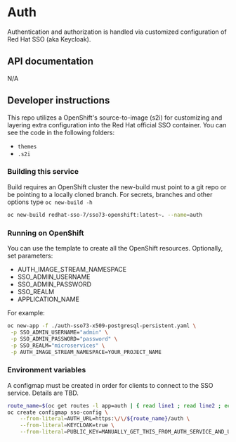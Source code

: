 # Auth
Authentication and authorization is handled via customized configuration of Red Hat SSO (aka Keycloak).

## API documentation
N/A

## Developer instructions
This repo utilizes a OpenShift's source-to-image (s2i) for customizing and layering extra configuration into the Red Hat official SSO container. You can see the code in the following folders:
- `themes`
- `.s2i`

### Building this service
Build requires an OpenShift cluster the new-build must point to a git repo or be pointing to a locally cloned branch. For secrets, branches and other options type `oc new-build -h`
```bash
oc new-build redhat-sso-7/sso73-openshift:latest~. --name=auth
```

### Running on OpenShift
You can use the template to create all the OpenShift resources. Optionally, set parameters:
- AUTH_IMAGE_STREAM_NAMESPACE
- SSO_ADMIN_USERNAME
- SSO_ADMIN_PASSWORD
- SSO_REALM
- APPLICATION_NAME

For example:
```bash
oc new-app -f ./auth-sso73-x509-postgresql-persistent.yaml \
 -p SSO_ADMIN_USERNAME="admin" \
 -p SSO_ADMIN_PASSWORD="password" \
 -p SSO_REALM="microservices" \
 -p AUTH_IMAGE_STREAM_NAMESPACE=YOUR_PROJECT_NAME
```

### Environment variables
A configmap must be created in order for clients to connect to the SSO service. Details are TBD.
```bash
route_name=$(oc get routes -l app=auth | { read line1 ; read line2 ; echo "$line2" ; } | awk '{print $2;}')
oc create configmap sso-config \
    --from-literal=AUTH_URL=https:\/\/${route_name}/auth \
    --from-literal=KEYCLOAK=true \
    --from-literal=PUBLIC_KEY=MANUALLY_GET_THIS_FROM_AUTH_SERVICE_AND_UPDATE_ME
```